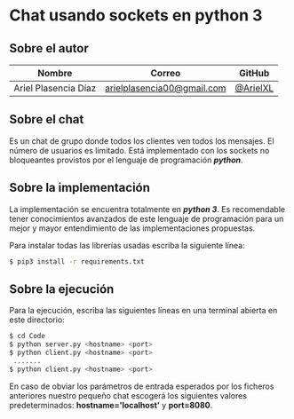 # Chat usando sockets en python 3

## Sobre el autor

**Nombre** | **Correo** | **GitHub**
--|--|--
Ariel Plasencia Díaz | arielplasencia00@gmail.com | [@ArielXL](https://github.com/ArielXL)

## Sobre el chat

Es un chat de grupo donde todos los clientes ven todos los mensajes. El número de usuarios es limitado. Está implementado con los sockets no bloqueantes provistos por el lenguaje de programación ***python***.

## Sobre la implementación

La implementación se encuentra totalmente en ***python 3***. Es recomendable tener conocimientos avanzados de este lenguaje de programación para un mejor y mayor entendimiento de las implementaciones propuestas.

Para instalar todas las librerías usadas escriba la siguiente línea:

```bash
$ pip3 install -r requirements.txt
```

## Sobre la ejecución

Para la ejecución, escriba las siguientes líneas en una terminal abierta en este directorio:

```bash
$ cd Code
$ python server.py <hostname> <port>
$ python client.py <hostname> <port>
 .......
$ python client.py <hostname> <port>
```

En caso de obviar los parámetros de entrada esperados por los ficheros anteriores nuestro pequeño chat escogerá los siguientes valores predeterminados: **hostname='localhost'** y **port=8080**.
